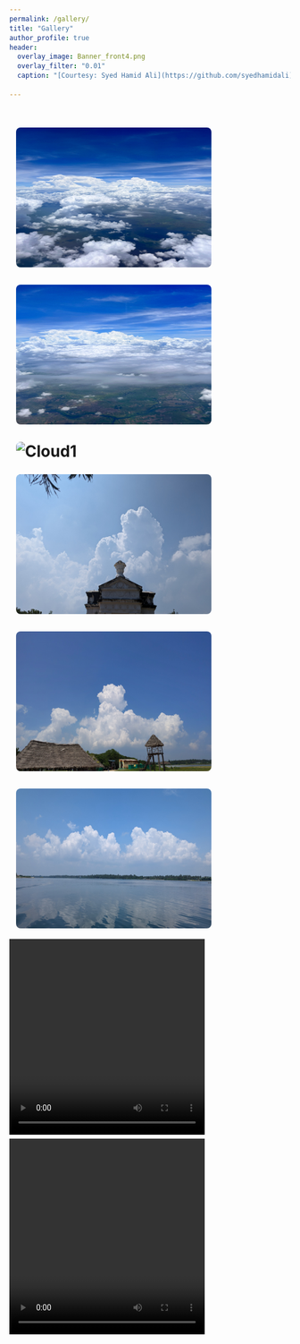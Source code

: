 ```yaml
---
permalink: /gallery/
title: "Gallery"
author_profile: true
header:
  overlay_image: Banner_front4.png
  overlay_filter: "0.01"
  caption: "[Courtesy: Syed Hamid Ali](https://github.com/syedhamidali)"

---
```

<html>
<head>
<style>
img {
  border-radius: 20px;
  padding: 12px;
  width:350px;
  height:250px
}
</style>
</head>
<body>

<!-- div {
  text-align: justify;
}

div:after {
  content: "";
  display: inline-block;
  width: 100%;
} -->

<!-- ![AMS talk](/images/myclicked/pondiriver_cloudsys.jpg){: .align-left width="300px" height="250px" margin-right}

![AMS talk](/images/myclicked/pondibeach_cloud.jpg){: .align-right width="300px" height="250px" margin-right}

![AMS talk](/images/myclicked/pondibeach_cloud2.jpg){: .align-left width="300px" height="250px" margin-right}

![AMS talk](/images/myclicked/pondicity_cloud.jpg){: .align-center width="300px" height="250px" margin-right} -->

<h1>
<img src="/images/myclicked/shivani_cloud1.jpg" alt="Cloud1" style="height:360px width:360px;" >
<img src="/images/myclicked/shivani_cloud2.jpg" alt="Cloud1" style="height:360px width:360px;" >
<img src="/images/myclicked/pondiriver_cloudsys.jpg" alt="Cloud1" style="height:260px width:360px;" >
<img src="/images/myclicked/pondicity_cloud.jpg" alt="Cloud1" style="height:260px width:360px;" >
<img src="/images/myclicked/pondibeach_cloud.jpg" alt="Cloud1" style="height:260px width:360px;" >
<img src="/images/myclicked/pondiriver_cloudsys2.jpg" alt="Cloud1" style="height:260px width:360px;" >

<video width="350px" height="350px" frameborder="no" border="0" marginwidth="0" marginheight="0" controls>
  <source src="/images/myclicked/electrified_cumulonimbus.mp4" type="video/mp4">
  <!-- <source src="mov_bbb.ogg" type="video/ogg"> -->
  Your browser does not support HTML video.
</video>
<video width="350px" height="350px"  frameborder="no" border="0" marginwidth="0" marginheight="0" controls>
  <source src="/images/myclicked/shivani_cloudvideo.mp4" type="video/mp4">
  <!-- <source src="mov_bbb.ogg" type="video/ogg"> -->
  Your browser does not support HTML video.
</video>
<!-- <img src="/images/myclicked/electrified_cumulonimbus.mp4" alt="Cloud1" style="width:350px height:350px;" >
<img src="/images/myclicked/shivani_cloudvideo.mp4" alt="Cloud1" style="width:350px height:350px;" > -->

</h1>
